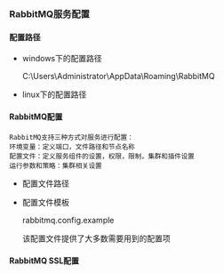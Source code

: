 ### RabbitMQ服务配置

#### 配置路径

- windows下的配置路径

	C:\Users\Administrator\AppData\Roaming\RabbitMQ

- linux下的配置路径





#### RabbitMQ配置

	RabbitMQ支持三种方式对服务进行配置：
	环境变量：定义端口，文件路径和节点名称
	配置文件：定义服务组件的设置，权限，限制，集群和插件设置
	运行参数和策略：集群相关设置

- 配置文件路径




- 配置文件模板

	rabbitmq.config.example

	该配置文件提供了大多数需要用到的配置项



#### RabbitMQ SSL配置




